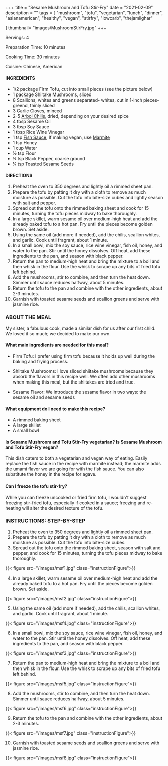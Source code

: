 +++
title = "Sesame Mushroom and Tofu Stir-Fry"
date = "2021-02-09"
description = ""
tags = [
    "mushroom",
    "tofu",
    "vegetarian",
    "lunch",
    "dinner",
    "asianamerican",
    "healthy",
    "vegan",
    "stirfry",
    "lowcarb",
    "thejamilghar"

]
thumbnail= "images/MushroomStirFry.jpg"
+++

Servings: 4 <!--more-->

Preparation Time: 10 minutes

Cooking Time: 30 minutes

Cuisine: Chinese, American

#### INGREDIENTS 

* 1/2 package Firm Tofu, cut into small pieces (see the picture below) 
* 1 package Shiitake Mushrooms, sliced 
* 8 Scallions, whites and greens separated- whites, cut in 1-inch pieces- greend, thinly sliced 
* 3 Garlic Cloves, minced
* 2-5 [Arbol Chilis](https://amzn.to/3c4M7M9), dried, depending on your desired spice
* 4 tbsp Sesame Oil
* 3 tbsp Soy Sauce 
* 1 tbsp Rice Wine Vinegar 
* 1 tsp [Fish Sauce](https://amzn.to/3sDAu5f), If making vegan, use [Marmite](https://amzn.to/2Ovg8wi) 
* 1 tsp Honey 
* 1 cup Water 
* ½ tsp Flour 
* ¼ tsp Black Pepper, coarse ground 
* ¼ tsp Toasted Sesame Seeds   

#### DIRECTIONS 

1. Preheat the oven to 350 degrees and lightly oil a rimmed sheet pan. 
2. Prepare the tofu by patting it dry with a cloth to remove as much moisture as possible. Cut the tofu into bite-size cubes and lightly season with salt and pepper. 
3. Spread out the tofu onto the rimmed baking sheet and cook for 15 minutes, turning the tofu pieces midway to bake thoroughly.
4. In a large skillet, warm sesame oil over medium-high heat and add the already baked tofu to a hot pan. Fry until the pieces become golden brown. Set aside. 
5. Using the same oil (add more if needed), add the chilis, scallion whites, and garlic. Cook until fragrant, about 1 minute. 
6. In a small bowl, mix the soy sauce, rice wine vinegar, fish oil, honey, and water to the pan. Stir until the honey dissolves. Off heat, add these ingredients to the pan, and season with black pepper. 
7. Return the pan to medium-high heat and bring the mixture to a boil and then whisk in the flour. Use the whisk to scrape up any bits of fried tofu left behind. 
8. Add the mushrooms, stir to combine, and then turn the heat down. Simmer until sauce reduces halfway, about 5 minutes. 
9. Return the tofu to the pan and combine with the other ingredients, about 2-3 minutes.
10. Garnish with toasted sesame seeds and scallion greens and serve with jasmine rice. 

### ABOUT THE MEAL 

My sister, a fabulous cook, made a similar dish for us after our first child. We loved it so much; we decided to make our own. 

#### What main ingredients are needed for this meal?

* Firm Tofu: I prefer using firm tofu because it holds up well during the baking and frying process. 

* Shiitake Mushrooms: I love sliced shiitake mushrooms because they absorb the flavors in this recipe well. We often add other mushrooms when making this meal, but the shiitakes are tried and true. 

* Sesame Flavor: We introduce the sesame flavor in two ways: the sesame oil and sesame seeds

#### What equipment do I need to make this recipe?

* A rimmed baking sheet 
* A large skillet 
* A small bowl

#### Is Sesame Mushroom and Tofu Stir-Fry vegetarian? Is Sesame Mushroom and Tofu Stir-Fry vegan?

This dish caters to both a vegetarian and vegan way of eating. Easily replace the fish sauce in the recipe with marmite instead; the marmite adds the umami flavor we are going for with the fish sauce.  You can also substitute the honey in the recipe for agave. 

#### Can I freeze the tofu stir-fry?

While you can freeze uncooked or fried firm tofu, I wouldn't suggest freezing stir-fried tofu, especially if cooked in a sauce; freezing and re-heating will alter the desired texture of the tofu. 

### INSTRUCTIONS: STEP-BY-STEP

1. Preheat the oven to 350 degrees and lightly oil a rimmed sheet pan. 
2. Prepare the tofu by patting it dry with a cloth to remove as much moisture as possible. Cut the tofu into bite-size cubes. 
3. Spread out the tofu onto the rimmed baking sheet, season with salt and pepper, and cook for 15 minutes, turning the tofu pieces midway to bake thoroughly.

{{< figure src="/images/msf1.jpg" class="instructionFigure">}}


4. In a large skillet, warm sesame oil over medium-high heat and add the already baked tofu to a hot pan. Fry until the pieces become golden brown. Set aside. 

{{< figure src="/images/msf2.jpg" class="instructionFigure">}}


5. Using the same oil (add more if needed), add the chilis, scallion whites, and garlic. Cook until fragrant, about 1 minute. 

{{< figure src="/images/msf4.jpg" class="instructionFigure">}}

6. In a small bowl, mix the soy sauce, rice wine vinegar, fish oil, honey, and water to the pan. Stir until the honey dissolves. Off heat, add these ingredients to the pan, and season with black pepper. 

{{< figure src="/images/msf3.jpg" class="instructionFigure">}}

7. Return the pan to medium-high heat and bring the mixture to a boil and then whisk in the flour. Use the whisk to scrape up any bits of fried tofu left behind.
 
{{< figure src="/images/msf5.jpg" class="instructionFigure">}}

8. Add the mushrooms, stir to combine, and then turn the heat down. Simmer until sauce reduces halfway, about 5 minutes. 

{{< figure src="/images/msf6.jpg" class="instructionFigure">}}

9. Return the tofu to the pan and combine with the other ingredients, about 2-3 minutes.

{{< figure src="/images/msf7.jpg" class="instructionFigure">}}

10. Garnish with toasted sesame seeds and scallion greens and serve with jasmine rice. 

{{< figure src="/images/msf8.jpg" class="instructionFigure">}}
